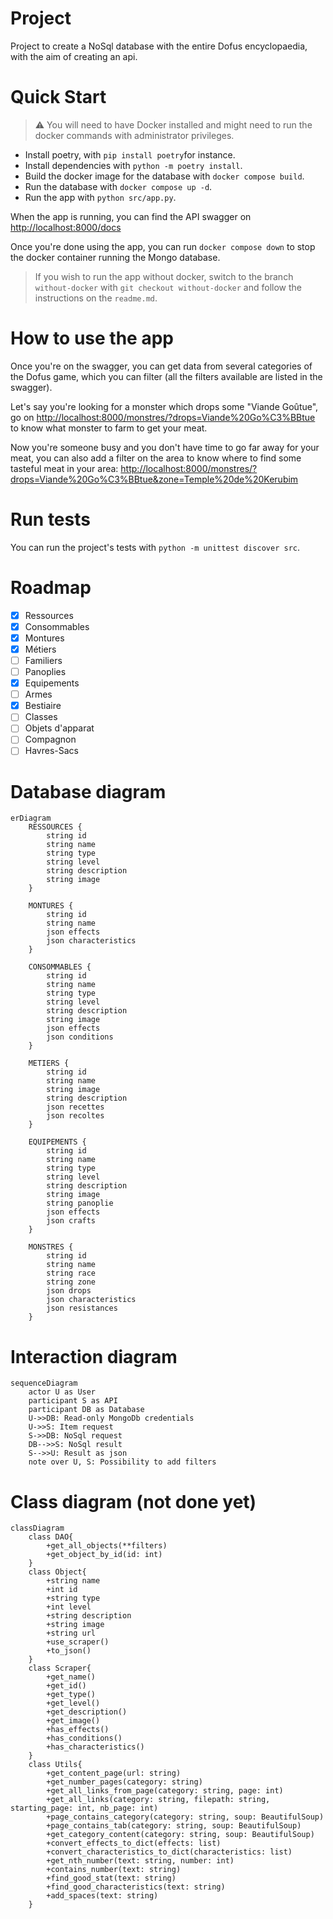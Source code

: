 # Project
Project to create a NoSql database with the entire Dofus encyclopaedia, with the aim of creating an api.

# Quick Start
> :warning: You will need to have Docker installed and might need to run the docker commands with administrator privileges.

- Install poetry, with `pip install poetry`for instance.
- Install dependencies with `python -m poetry install`.
- Build the docker image for the database with `docker compose build`.
- Run the database with `docker compose up -d`.
- Run the app with `python src/app.py`.

When the app is running, you can find the API swagger on [http://localhost:8000/docs](http://localhost:8000/docs)

Once you're done using the app, you can run `docker compose down` to stop the docker container running the Mongo database. 

> If you wish to run the app without docker, switch to the branch `without-docker` with `git checkout without-docker` and follow the instructions on the `readme.md`.

# How to use the app

Once you're on the swagger, you can get data from several categories of the Dofus game, which you can filter (all the filters available are listed in the swagger).

Let's say you're looking for a monster which drops some "Viande Goûtue", go on [http://localhost:8000/monstres/?drops=Viande%20Go%C3%BBtue](http://localhost:8000/monstres/?drops=Viande%20Go%C3%BBtue) to know what monster to farm to get your meat.

Now you're someone busy and you don't have time to go far away for your meat, you can also add a filter on the area to know where to find some tasteful meat in your area: [http://localhost:8000/monstres/?drops=Viande%20Go%C3%BBtue&zone=Temple%20de%20Kerubim](http://localhost:8000/monstres/?drops=Viande%20Go%C3%BBtue&zone=Temple%20de%20Kerubim)

# Run tests

You can run the project's tests with `python -m unittest discover src`.

# Roadmap

- [x] Ressources
- [x] Consommables
- [x] Montures
- [x] Métiers
- [ ] Familiers
- [ ] Panoplies
- [x] Equipements
- [ ] Armes
- [x] Bestiaire
- [ ] Classes
- [ ] Objets d'apparat
- [ ] Compagnon
- [ ] Havres-Sacs

# Database diagram

```mermaid
erDiagram
    RESSOURCES {
        string id
        string name
        string type
        string level
        string description
        string image
    }

    MONTURES {
        string id
        string name
        json effects
        json characteristics
    }

    CONSOMMABLES {
        string id
        string name
        string type
        string level
        string description
        string image
        json effects
        json conditions
    }

    METIERS {
        string id
        string name
        string image
        string description
        json recettes
        json recoltes
    }

    EQUIPEMENTS {
        string id
        string name
        string type
        string level
        string description
        string image
        string panoplie
        json effects
        json crafts
    }

    MONSTRES {
        string id
        string name
        string race
        string zone
        json drops
        json characteristics
        json resistances
    }
```

# Interaction diagram

```mermaid
sequenceDiagram
    actor U as User
    participant S as API
    participant DB as Database
    U->>DB: Read-only MongoDb credentials
    U->>S: Item request
    S->>DB: NoSql request
    DB-->>S: NoSql result
    S-->>U: Result as json
    note over U, S: Possibility to add filters
```

# Class diagram (not done yet)

```mermaid
classDiagram
    class DAO{
        +get_all_objects(**filters)
        +get_object_by_id(id: int)
    }
    class Object{
        +string name
        +int id
        +string type
        +int level
        +string description
        +string image
        +string url
        +use_scraper()
        +to_json()
    }
    class Scraper{
        +get_name()
        +get_id()
        +get_type()
        +get_level()
        +get_description()
        +get_image()
        +has_effects()
        +has_conditions()
        +has_characteristics()
    }
    class Utils{
        +get_content_page(url: string)
        +get_number_pages(category: string)
        +get_all_links_from_page(category: string, page: int)
        +get_all_links(category: string, filepath: string, starting_page: int, nb_page: int)
        +page_contains_category(category: string, soup: BeautifulSoup)
        +page_contains_tab(category: string, soup: BeautifulSoup)
        +get_category_content(category: string, soup: BeautifulSoup)
        +convert_effects_to_dict(effects: list)
        +convert_characteristics_to_dict(characteristics: list)
        +get_nth_number(text: string, number: int)
        +contains_number(text: string)
        +find_good_stat(text: string)
        +find_good_characteristics(text: string)
        +add_spaces(text: string)
    }

```